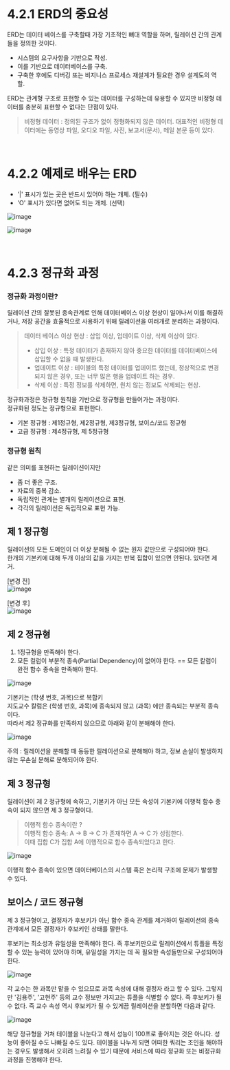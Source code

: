 # 4.2.1 ERD의 중요성 

ERD는 데이터 베이스를 구축할때 가장 기초적인 뼈대 역할을 하며, 릴레이션 간의 관계들을 정의한 것이다. 

* 시스템의 요구사항을 기반으로 작성. 
* 이를 기반으로 데이터베이스를 구축. 
* 구축한 후에도 디버깅 또는 비지니스 프로세스 재설계가 필요한 경우 설계도의 역할. 

ERD는 관계형 구조로 표현할 수 있는 데이터를 구성하는데 유용할 수 있지만 비정형 데이터를 충분히 표현할 수 없다는 단점이 있다. 

> 비정형 데이터 : 정의된 구조가 없이 정형화되지 않은 데이터. 대표적인 비정형 데이터에는 동영상 파일, 오디오 파일, 사진, 보고서(문서), 메일 본문 등이 있다.

<br>

# 4.2.2 예제로 배우는 ERD

* '|' 표시가 있는 곳은 반드시 있어야 하는 개체. (필수)
* 'O' 표시가 있다면 없어도 되는 개체. (선택)

![image](https://github.com/Youth787/SSAFY_CS_Study/assets/90955152/abb5a547-3a14-4a98-82b6-edaa992f355f)

![image](https://github.com/Youth787/SSAFY_CS_Study/assets/90955152/7734bc9d-ceaa-48a6-82a2-7cf88c5c8bf3)

<br>

# 4.2.3 정규화 과정 

### 정규화 과정이란? 
릴레이션 간의 잘못된 종속관계로 인해 데이터베이스 이상 현상이 일어나서 이를 해결하거나, 저장 공간을 효율적으로 사용하기 위해 릴레이션을 여러개로 분리하는 과정이다. 
> 데이터 베이스 이상 현상 : 삽입 이상, 업데이트 이상, 삭제 이상이 있다.
> * 삽입 이상 : 특정 데이터가 존재하지 않아 중요한 데이터를 데이터베이스에 삽입할 수 없을 때 발생한다.
> * 업데이트 이상 : 테이블의 특정 데이터를 업데이트 했는데, 정상적으로 변경되지 않은 경우, 또는 너무 많은 행을 업데이트 하는 경우.
> * 삭제 이상 : 특정 정보를 삭제하면, 원치 않는 정보도 삭제되는 현상.

정규화과정은 정규형 원칙을 기반으로 정규형을 만들어가는 과정이다. <br>
정규화된 정도는 정규형으로 표현한다. 

* 기본 정규형 : 제1정규형, 제2정규형, 제3정규형, 보이스/코드 정규형
* 고급 정규형 : 제4정규형, 제 5정규형

### 정규형 원칙
같은 의미를 표현하는 릴레이션이지만 
* 좀 더 좋은 구조.
* 자료의 중복 감소.
* 독립적인 관계는 별개의 릴레이션으로 표현.
* 각각의 릴레이션은 독립적으로 표현 가능.

## 제 1 정규형 

릴레이션의 모든 도메인이 더 이상 분해될 수 없는 원자 값만으로 구성되어야 한다. <br>
한개의 기본키에 대해 두개 이상의 값을 가지는 반복 집합이 있으면 안된다. 있다면 제거. 

[변경 전] <br>
![image](https://github.com/Youth787/SSAFY_CS_Study/assets/90955152/5a4b41e1-1117-4c2f-ae39-a28da6002721)

[변경 후] <br>
![image](https://github.com/Youth787/SSAFY_CS_Study/assets/90955152/20c3f463-497b-4c23-ac75-e29b9ebeca4d)

## 제 2 정규형 

1. 1정규형을 만족해야 한다. <br>
2. 모든 컬럼이 부분적 종속(Partial Dependency)이 없어야 한다. == 모든 칼럼이 완전 함수 종속을 만족해야 한다.

![image](https://github.com/Youth787/SSAFY_CS_Study/assets/90955152/7af4b21f-d6c6-456a-846b-43795b3ec11f)

기본키는 (학생 번호, 과목)으로 복합키 <br>
지도교수 칼럼은 (학생 번호, 과목)에 종속되지 않고 (과목) 에만 종속되는 부분적 종속이다. <br>
따라서 제2 정규화를 만족하지 않으므로 아래와 같이 분해해야 한다.

![image](https://github.com/Youth787/SSAFY_CS_Study/assets/90955152/cbf71611-c6d7-4519-877e-cff92561f375)


주의 : 릴레이션을 분해할 때 동등한 릴레이션으로 분해해야 하고, 정보 손실이 발생하지 않는 무손실 분해로 분해되어야 한다. 


## 제 3 정규형

릴레이션이 제 2 정규형에 속하고, 기본키가 아닌 모든 속성이 기본키에 이행적 함수 종속이 되지 않으면 제 3 정규형이다. 

> 이행적 함수 종속이란 ? <br> 
> 이행적 함수 종속: A -> B -> C 가 존재하면 A -> C 가 성립한다. <br>
> 이때 집합 C가 집합 A에 이행적으로 함수 종속되었다고 한다. 

![image](https://github.com/Youth787/SSAFY_CS_Study/assets/90955152/0ef87f9a-54cb-448c-8970-023d1f1dca07)

이행적 함수 종속이 있으면 데이터베이스의 시스템 혹은 논리적 구조에 문제가 발생할 수 있다. 

## 보이스 / 코드 정규형 

제 3 정규형이고, 결정자가 후보키가 아닌 함수 종속 관계를 제거하여 릴레이션의 종속 관계에서 모든 결정자가 후보키인 상태를 말한다. 

후보키는 최소성과 유일성을 만족해야 한다. 즉 후보키만으로 릴레이션에서 튜플을 특정할 수 있는 능력이 있어야 하며, 유일성을 가지는 데 꼭 필요한 속성들만으로 구성되어야 한다.

![image](https://github.com/Youth787/SSAFY_CS_Study/assets/90955152/9108e483-b584-416d-8f72-8a1e0a94c7dc)

각 교수는 한 과목만 맡을 수 있으므로 과목 속성에 대해 결정자 라고 할 수 있다.
그렇지만 '김용주', '고현주' 등의 교수 정보만 가지고는 튜플을 식별할 수 없다. 즉 후보키가 될 수 없다.
즉 교수 속성 역시 후보키가 될 수 있게끔 릴레이션을 분할하면 다음과 같다.

![image](https://github.com/Youth787/SSAFY_CS_Study/assets/90955152/d67676e3-eed4-4fef-a66c-8b12b9f91d79)

해당 정규형을 거쳐 테이블을 나눈다고 해서 성능이 100프로 좋아지는 것은 아니다. 성능이 좋아질 수도 나빠질 수도 있다. 테이블을 나누게 되면 어떠한 쿼리는 조인을 해야하는 경우도 발생해서 오히려 느려질 수 있기 때문에 서비스에 따라 정규화 또는 비정규화 과정을 진행해야 한다.

